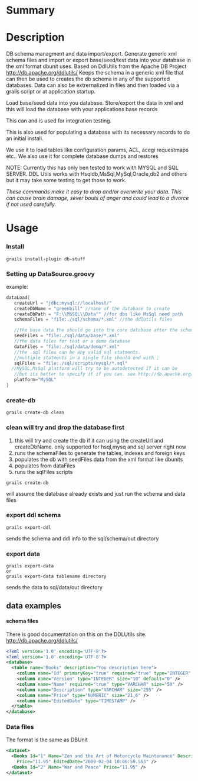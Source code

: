 

Summary
=======
Description
===========

DB schema managment and data import/export. Generate generic xml schema files and import or export base/seed/test data into your database in the xml format dbunit uses.
Based on DdlUtils from the Apache DB Project http://db.apache.org/ddlutils/ Keeps the schema in a generic xml file that can then be used to creates the db schema in any of the supported databases. Data can also be extrernalized in files and then loaded via a grails script or at application startup.

Load base/seed data into you database. Store/export the data in xml and this will load the database with your applications base records

This can and is used for integration testing.

This is also used for populating a database with its necessary records to do an initial install.

We use it to load tables like configuration params, ACL, acegi requestmaps etc.. We also use it for complete database dumps and restores

NOTE: Currently this has only ben tested to work with MYSQL and SQL SERVER. DDL Utils works with Hsqldb,MsSql,MySql,Oracle,db2 and others but it may take some testing to get those to work.

 *These commands make it easy to drop and/or overwrite your data. This can cause brain damage, sever bouts of anger and could lead to a divorce if not used carefully.*

Usage
=====

### Install

```
grails install-plugin db-stuff
```

### Setting up DataSource.groovy
example:

```Groovy
dataLoad{
   createUrl = "jdbc:mysql://localhost/"
   createDbName = "greenbill" //name of the database to create
   createDbPath = "F:\\MSSQL\\Data"" //for dbs like MsSql need path
   schemaFiles = "file:./sql/schema/*.xml" //the ddlutils files

   //the base data the should go into the core database after the schema
   seedFiles = "file:./sql/data/base/*.xml"
   //the data files for test or a demo database
   dataFiles = "file:./sql/data/demo/*.xml"
   //the .sql files can be any valid sql statments.
   //multiple statments in a single file should end with ;
   sqlFiles = "file:./sql/scripts/mysql/*.sql"
  //MySQL,MsSql platform will try to be autodetected if it can be
   //but its better to specify it if you can. see http://db.apache.org/ddlutils/ for list
   platform="MySQL"
}
```

### create-db

```
grails create-db clean
```
### clean will try and drop the database first
1. this will try and create the db if it can using the createUrl and createDbName. only supported for hsql,mysq and sql server right now
2. runs the schemaFiles to generate the tables, indexes and foreign keys
3. populates the db with seedFiles data from the xml format like dbunits
4. populates from dataFiles
5. runs the sqlFiles scripts

```
grails create-db
```
will assume the database already exists and just run the schema and data files

### export ddl schema

```
grails export-ddl
```
sends the schema and ddl info to the sql/schema/out directory

### export data

```
grails export-data
or
grails export-data tablename directory
```
sends the data to sql/data/out directory

data examples
-------------

#### schema files
There is good documentation on this on the DDLUtils site. http://db.apache.org/ddlutils/

```XML
<?xml version='1.0' encoding='UTF-8'?>
<?xml version='1.0' encoding='UTF-8'?>
<database>
  <table name="Books" description="You description here">
    <column name="Id" primaryKey="true" required="true" type="INTEGER" size="10" />
    <column name="Version" type="INTEGER" size="10" default="0" />
    <column name="Name" required="true" type="VARCHAR" size="50" />
    <column name="Description" type="VARCHAR" size="255" />
    <column name="Price" type="NUMERIC" size="21,6" />
    <column name="EditedDate" type="TIMESTAMP" />
  </table>
</database>
```
### Data files
The format is the same as DBUnit

```XML
<dataset>
  <Books Id="1" Name="Zen and the Art of Motorcycle Maintenance" Description="Are you a rationalist?"
	Price="11.95" EditedDate="2009-02-04 10:06:59.563" />
  <Books Id="2" Name="War and Peace" Price="11.95" />
</dataset>
```